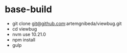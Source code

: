 # base-build

- git clone git@github.com:artemgnibeda/viewbug.git
- cd viewbug
- nvm use 10.21.0
- npm install
- gulp
